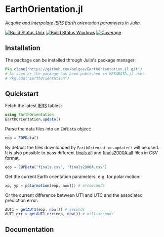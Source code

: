 # EarthOrientation.jl

*Acquire and interpolate IERS Earth orientation parameters in Julia.*

[![Build Status Unix][travis-image]][travis-link] [![Build Status Windows][av-image]][av-link] [![Coverage][codecov-image]][codecov-link]

## Installation

The package can be installed through Julia's package manager:

```julia
Pkg.clone("https://github.com/helgee/EarthOrientation.jl.git")
# As soon as the package has been published in METADATA.jl use:
# Pkg.add("EarthOrientation")
```

## Quickstart

Fetch the latest [IERS][iers-link] tables:

```julia
using EarthOrientation
EarthOrientation.update()
```

Parse the data files into an `EOPData` object:

```julia
eop = EOPData()
```

By default the files downloaded by `EarthOrientation.update()` will be used. It is also possible to pass
different [finals.all][finals-link] and [finals2000A.all][2000A-link] files in CSV format.

```julia
eop = EOPData("finals.csv", "finals2000A.csv")
```

Get the current Earth orientation parameters, e.g. for polar motion:

```julia
xp, yp = polarmotion(eop, now()) # arcseconds
```

Or the current difference between UT1 and UTC and the associated prediction error:

```julia
ΔUT1 = getΔUT1(eop, now()) # seconds
ΔUT1_err = getΔUT1_err(eop, now()) # milliseconds
```

## Documentation

[travis-image]: https://travis-ci.org/helgee/EarthOrientation.jl.svg?branch=master
[travis-link]: https://travis-ci.org/helgee/EarthOrientation.jl
[av-image]: https://ci.appveyor.com/api/projects/status/y66wet5aa819vxwu?svg=true
[av-link]: https://ci.appveyor.com/project/helgee/earthorientation-jl
[codecov-image]: http://codecov.io/github/helgee/EarthOrientation.jl/coverage.svg?branch=master
[codecov-link]: http://codecov.io/github/helgee/EarthOrientation.jl?branch=master
[iers-link]: https://www.iers.org/IERS/EN/DataProducts/EarthOrientationData/eop.html
[finals-link]: https://datacenter.iers.org/eop/-/somos/5Rgv/getMeta/7/finals.all
[2000A-link]: https://datacenter.iers.org/eop/-/somos/5Rgv/getMeta/9/finals2000A.all

